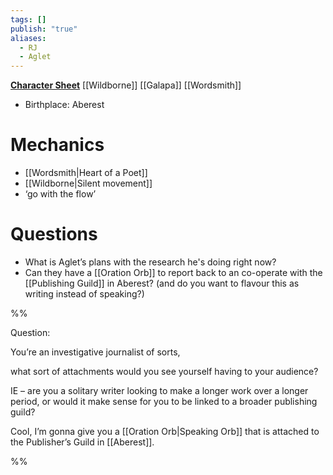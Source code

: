 ```yaml
---
tags: []
publish: "true"
aliases:
  - RJ
  - Aglet
---
```

**[Character Sheet](https://app.demiplane.com/nexus/daggerheart/character-sheet/70223025-bd0a-4b54-8a3f-5c4d9a81cce8)**
[[Wildborne]] [[Galapa]] [[Wordsmith]]

- Birthplace: Aberest

# Mechanics
- [[Wordsmith|Heart of a Poet]]
- [[Wildborne|Silent movement]]
- ‘go with the flow’
# Questions
- What is Aglet’s plans with the research he's doing right now?
- Can they have a [[Oration Orb]] to report back to an co-operate with the [[Publishing Guild]] in Aberest? (and do you want to flavour this as writing instead of speaking?) 

%%

Question:

You’re an investigative journalist of sorts,

what sort of attachments would you see yourself having to your audience?

IE – are you a solitary writer looking to make a longer work over a longer period, or would it make sense for you to be linked to a broader publishing guild?

Cool, I’m gonna give you a [[Oration Orb|Speaking Orb]] that is attached to the Publisher’s Guild in [[Aberest]].

%%